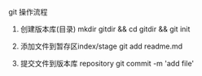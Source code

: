 git 操作流程
1. 创建版本库(目录)
  mkdir gitdir && cd gitdir && git init

2. 添加文件到暂存区index/stage
  git add readme.md
  
3. 提交文件到版本库 repository 
  git commit -m 'add file'

